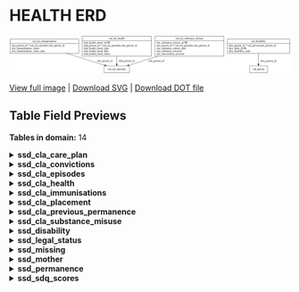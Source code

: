 # HEALTH ERD

![HEALTH ERD](../assets/images/erd_health.svg)

[View full image](../assets/images/erd_health.svg)  |  [Download SVG](../assets/images/erd_health.svg)  |  [Download DOT file](../dot/erd_health.dot)

## Table Field Previews

**Tables in domain:** 14

<details>
<summary><strong>ssd_cla_care_plan</strong></summary>

<table>
<thead>
<tr><th>Field</th><th>Type</th><th>Notes</th></tr>
</thead>
<tbody>
<tr><td>lacp_table_id</td><td>nvarchar</td><td>PK</td></tr>
<tr><td>lacp_person_id</td><td>nvarchar</td><td>FK → <a href="#ssd_cla_episodes">ssd_cla_episodes</a></td></tr>
<tr><td>lacp_cla_care_plan_start_date</td><td>datetime</td><td></td></tr>
<tr><td>lacp_cla_care_plan_end_date</td><td>datetime</td><td></td></tr>
<tr><td>lacp_cla_care_plan_json</td><td>nvarchar</td><td></td></tr>
</tbody>
</table>

</details>

<details>
<summary><strong>ssd_cla_convictions</strong></summary>

<table>
<thead>
<tr><th>Field</th><th>Type</th><th>Notes</th></tr>
</thead>
<tbody>
<tr><td>clac_cla_conviction_id</td><td>nvarchar</td><td>PK</td></tr>
<tr><td>clac_person_id</td><td>nvarchar</td><td>FK → <a href="#ssd_cla_episodes">ssd_cla_episodes</a></td></tr>
<tr><td>clac_cla_conviction_date</td><td>datetime</td><td></td></tr>
<tr><td>clac_cla_conviction_offence</td><td>nvarchar</td><td></td></tr>
</tbody>
</table>

</details>

<details>
<summary><strong>ssd_cla_episodes</strong></summary>

<table>
<thead>
<tr><th>Field</th><th>Type</th><th>Notes</th></tr>
</thead>
<tbody>
<tr><td>clae_cla_episode_id</td><td>nvarchar</td><td>PK</td></tr>
<tr><td>clae_person_id</td><td>nvarchar</td><td>FK → ssd_person</td></tr>
<tr><td>clae_cla_episode_start_date</td><td>datetime</td><td></td></tr>
<tr><td>clae_cla_episode_start_reason</td><td>nvarchar</td><td></td></tr>
<tr><td>clae_cla_primary_need_code</td><td>nvarchar</td><td></td></tr>
<tr><td>clae_cla_episode_ceased_date</td><td>datetime</td><td></td></tr>
<tr><td>clae_cla_episode_ceased_reason</td><td>nvarchar</td><td></td></tr>
<tr><td>clae_cla_id</td><td>nvarchar</td><td></td></tr>
<tr><td>clae_referral_id</td><td>nvarchar</td><td></td></tr>
<tr><td>clae_cla_placement_id</td><td>nvarchar</td><td>FK → ssd_cla_placements</td></tr>
<tr><td>clae_entered_care_date</td><td>datetime</td><td></td></tr>
<tr><td>clae_cla_last_iro_contact_date</td><td>datetime</td><td></td></tr>
</tbody>
</table>

</details>

<details>
<summary><strong>ssd_cla_health</strong></summary>

<table>
<thead>
<tr><th>Field</th><th>Type</th><th>Notes</th></tr>
</thead>
<tbody>
<tr><td>clah_health_check_id</td><td>nvarchar</td><td>PK</td></tr>
<tr><td>clah_person_id</td><td>nvarchar</td><td>FK → <a href="#ssd_cla_episodes">ssd_cla_episodes</a></td></tr>
<tr><td>clah_health_check_type</td><td>nvarchar</td><td></td></tr>
<tr><td>clah_health_check_date</td><td>datetime</td><td></td></tr>
<tr><td>clah_health_check_status</td><td>nvarchar</td><td></td></tr>
</tbody>
</table>

</details>

<details>
<summary><strong>ssd_cla_immunisations</strong></summary>

<table>
<thead>
<tr><th>Field</th><th>Type</th><th>Notes</th></tr>
</thead>
<tbody>
<tr><td>clai_person_id</td><td>nvarchar</td><td>FK → <a href="#ssd_cla_episodes">ssd_cla_episodes</a></td></tr>
<tr><td>clai_immunisations_status</td><td>nchar</td><td></td></tr>
<tr><td>clai_immunisations_status_date</td><td>datetime</td><td></td></tr>
</tbody>
</table>

</details>

<details>
<summary><strong>ssd_cla_placement</strong></summary>

<table>
<thead>
<tr><th>Field</th><th>Type</th><th>Notes</th></tr>
</thead>
<tbody>
<tr><td>clap_cla_placement_id</td><td>nvarchar</td><td>PK</td></tr>
<tr><td>clap_cla_placement_start_date</td><td>datetime</td><td></td></tr>
<tr><td>clap_cla_placement_type</td><td>nvarchar</td><td></td></tr>
<tr><td>clap_cla_placement_urn</td><td>nvarchar</td><td></td></tr>
<tr><td>clap_cla_placement_distance</td><td>float</td><td></td></tr>
<tr><td>clap_cla_id</td><td>nvarchar</td><td>FK → <a href="#ssd_cla_episodes">ssd_cla_episodes</a></td></tr>
<tr><td>clap_cla_placement_provider</td><td>nvarchar</td><td></td></tr>
<tr><td>clap_cla_placement_postcode</td><td>nvarchar</td><td></td></tr>
<tr><td>clap_cla_placement_end_date</td><td>datetime</td><td></td></tr>
<tr><td>clap_cla_placement_change_reason</td><td>nvarchar</td><td></td></tr>
<tr><td>clap_person_id</td><td>nvarchar</td><td></td></tr>
</tbody>
</table>

</details>

<details>
<summary><strong>ssd_cla_previous_permanence</strong></summary>

<table>
<thead>
<tr><th>Field</th><th>Type</th><th>Notes</th></tr>
</thead>
<tbody>
<tr><td>lapp_table_id</td><td>nvarchar</td><td>PK</td></tr>
<tr><td>lapp_person_id</td><td>nvarchar</td><td>FK → <a href="#ssd_cla_episodes">ssd_cla_episodes</a></td></tr>
<tr><td>lapp_previous_permanence_order_date</td><td>nvarchar</td><td></td></tr>
<tr><td>lapp_previous_permanence_option</td><td>nvarchar</td><td></td></tr>
<tr><td>lapp_previous_permanence_la</td><td>nvarchar</td><td></td></tr>
</tbody>
</table>

</details>

<details>
<summary><strong>ssd_cla_substance_misuse</strong></summary>

<table>
<thead>
<tr><th>Field</th><th>Type</th><th>Notes</th></tr>
</thead>
<tbody>
<tr><td>clas_substance_misuse_id</td><td>nvarchar</td><td>PK</td></tr>
<tr><td>clas_person_id</td><td>nvarchar</td><td>FK → <a href="#ssd_cla_episodes">ssd_cla_episodes</a></td></tr>
<tr><td>clas_substance_misuse_date</td><td>datetime</td><td></td></tr>
<tr><td>clas_substance_misused</td><td>nchar</td><td></td></tr>
<tr><td>clas_intervention_received</td><td>nchar</td><td></td></tr>
</tbody>
</table>

</details>

<details>
<summary><strong>ssd_disability</strong></summary>

<table>
<thead>
<tr><th>Field</th><th>Type</th><th>Notes</th></tr>
</thead>
<tbody>
<tr><td>disa_person_id</td><td>nvarchar</td><td>FK → ssd_person</td></tr>
<tr><td>disa_table_id</td><td>nvarchar</td><td>PK</td></tr>
<tr><td>disa_disability_code</td><td>nvarchar</td><td></td></tr>
</tbody>
</table>

</details>

<details>
<summary><strong>ssd_legal_status</strong></summary>

<table>
<thead>
<tr><th>Field</th><th>Type</th><th>Notes</th></tr>
</thead>
<tbody>
<tr><td>lega_legal_status_id</td><td>nvarchar</td><td>PK</td></tr>
<tr><td>lega_person_id</td><td>nvarchar</td><td>FK → ssd_person</td></tr>
<tr><td>lega_legal_status</td><td>nvarchar</td><td></td></tr>
<tr><td>lega_legal_status_start_date</td><td>datetime</td><td></td></tr>
<tr><td>lega_legal_status_end_date</td><td>datetime</td><td></td></tr>
</tbody>
</table>

</details>

<details>
<summary><strong>ssd_missing</strong></summary>

<table>
<thead>
<tr><th>Field</th><th>Type</th><th>Notes</th></tr>
</thead>
<tbody>
<tr><td>miss_table_id</td><td>nvarchar</td><td>PK</td></tr>
<tr><td>miss_person_id</td><td>nvarchar</td><td>FK → ssd_person</td></tr>
<tr><td>miss_missing_episode_start_date</td><td>datetime</td><td></td></tr>
<tr><td>miss_missing_episode_type</td><td>nvarchar</td><td></td></tr>
<tr><td>miss_missing_episode_end_date</td><td>datetime</td><td></td></tr>
<tr><td>miss_missing_rhi_offered</td><td>nvarchar</td><td></td></tr>
<tr><td>miss_missing_rhi_accepted</td><td>nvarchar</td><td></td></tr>
</tbody>
</table>

</details>

<details>
<summary><strong>ssd_mother</strong></summary>

<table>
<thead>
<tr><th>Field</th><th>Type</th><th>Notes</th></tr>
</thead>
<tbody>
<tr><td>moth_table_id</td><td>nvarchar</td><td>PK</td></tr>
<tr><td>moth_person_id</td><td>nvarchar</td><td>FK → ssd_person</td></tr>
<tr><td>moth_childs_person_id</td><td>nvarchar</td><td>PK; FK → ssd_person</td></tr>
<tr><td>moth_childs_dob</td><td>datetime</td><td></td></tr>
</tbody>
</table>

</details>

<details>
<summary><strong>ssd_permanence</strong></summary>

<table>
<thead>
<tr><th>Field</th><th>Type</th><th>Notes</th></tr>
</thead>
<tbody>
<tr><td>perm_table_id</td><td>nvarchar</td><td>PK</td></tr>
<tr><td>perm_person_id</td><td>nvarchar</td><td>FK → <a href="#ssd_cla_episodes">ssd_cla_episodes</a></td></tr>
<tr><td>perm_cla_id</td><td>nvarchar</td><td></td></tr>
<tr><td>perm_adm_decision_date</td><td>datetime</td><td></td></tr>
<tr><td>perm_ffa_cp_decision_date</td><td>datetime</td><td></td></tr>
<tr><td>perm_placement_order_date</td><td>datetime</td><td></td></tr>
<tr><td>perm_placed_for_adoption_date</td><td>datetime</td><td></td></tr>
<tr><td>perm_matched_date</td><td>datetime</td><td></td></tr>
<tr><td>perm_adopted_by_carer_flag</td><td>nchar</td><td></td></tr>
<tr><td>perm_placed_ffa_cp_date</td><td>datetime</td><td></td></tr>
<tr><td>perm_decision_reversed_date</td><td>datetime</td><td></td></tr>
<tr><td>perm_placed_foster_carer_date</td><td>datetime</td><td></td></tr>
<tr><td>perm_part_of_sibling_group</td><td>nchar</td><td></td></tr>
<tr><td>perm_siblings_placed_together</td><td>int</td><td></td></tr>
<tr><td>perm_siblings_placed_apart</td><td>int</td><td></td></tr>
<tr><td>perm_placement_provider_urn</td><td>nvarchar</td><td></td></tr>
<tr><td>perm_decision_reversed_reason</td><td>nvarchar</td><td></td></tr>
<tr><td>perm_permanence_order_date</td><td>datetime</td><td></td></tr>
<tr><td>perm_permanence_order_type</td><td>nvarchar</td><td></td></tr>
<tr><td>perm_adoption_worker_id</td><td>nvarchar</td><td>FK → ssd_professionals</td></tr>
<tr><td>perm_adopter_sex</td><td>nvarchar</td><td></td></tr>
<tr><td>perm_adopter_legal_status</td><td>nvarchar</td><td></td></tr>
<tr><td>perm_number_of_adopters</td><td>nvarchar</td><td></td></tr>
</tbody>
</table>

</details>

<details>
<summary><strong>ssd_sdq_scores</strong></summary>

<table>
<thead>
<tr><th>Field</th><th>Type</th><th>Notes</th></tr>
</thead>
<tbody>
<tr><td>csdq_table_id</td><td>nvarchar</td><td>PK</td></tr>
<tr><td>csdq_person_id</td><td>nvarchar</td><td>FK → <a href="#ssd_cla_episodes">ssd_cla_episodes</a></td></tr>
<tr><td>csdq_sdq_completed_date</td><td>datetime</td><td></td></tr>
<tr><td>csdq_sdq_reason</td><td>nvarchar</td><td></td></tr>
<tr><td>csdq_sdq_score</td><td>nvarchar</td><td></td></tr>
</tbody>
</table>

</details>

